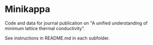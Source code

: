 # Minikappa
Code and data for journal publication on "A unified understanding of minimum lattice thermal conductivity".

See instructions in README.md in each subfolder.

